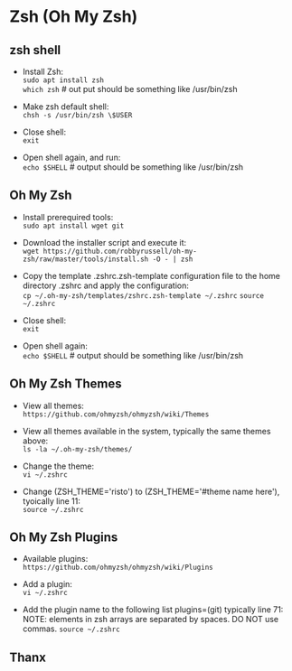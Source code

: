 # Zsh (Oh My Zsh)

## zsh shell

- Install Zsh:  
`sudo apt install zsh`  
`which zsh` # out put should be something like /usr/bin/zsh

- Make zsh default shell:  
`chsh -s /usr/bin/zsh \$USER`

- Close shell:  
`exit`

- Open shell again, and run:  
`echo $SHELL` # output should be something like /usr/bin/zsh

## Oh My Zsh

- Install prerequired tools:  
`sudo apt install wget git`

- Download the installer script and execute it:  
`wget https://github.com/robbyrussell/oh-my-zsh/raw/master/tools/install.sh -O - | zsh`

- Copy the template .zshrc.zsh-template configuration file to the home directory .zshrc and apply the configuration:  
`cp ~/.oh-my-zsh/templates/zshrc.zsh-template ~/.zshrc`
`source ~/.zshrc`

- Close shell:  
`exit`

- Open shell again:  
`echo $SHELL` # output should be something like /usr/bin/zsh

## Oh My Zsh Themes

- View all themes:  
`https://github.com/ohmyzsh/ohmyzsh/wiki/Themes`

- View all themes available in the system, typically the same themes above:  
`ls -la ~/.oh-my-zsh/themes/`

- Change the theme:  
`vi ~/.zshrc`

- Change (ZSH_THEME='risto') to (ZSH_THEME='#theme name here'), tyoically line 11:  
`source ~/.zshrc`

## Oh My Zsh Plugins

- Available plugins:  
`https://github.com/ohmyzsh/ohmyzsh/wiki/Plugins`

- Add a plugin:  
`vi ~/.zshrc`

- Add the plugin name to the following list plugins=(git) typically line 71:  
NOTE: elements in zsh arrays are separated by spaces. DO NOT use commas.
`source ~/.zshrc`

## Thanx
